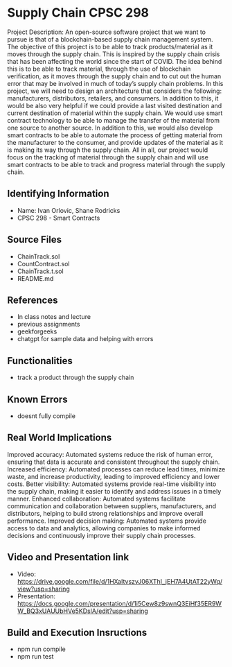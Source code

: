 # Supply Chain CPSC 298
Project Description:
An open-source software project that we want to pursue is that of a blockchain-based supply chain management system. The objective of this project is to be able to track products/material as it moves through the supply chain. This is inspired by the supply chain crisis that has been affecting the world since the start of COVID. The idea behind this is to be able to track material, through the use of blockchain verification, as it moves through the supply chain and to cut out the human error that may be involved in much of today’s supply chain problems. In this project, we will need to design an architecture that considers the following: manufacturers, distributors, retailers, and consumers. In addition to this, it would be also very helpful if we could provide a last visited destination and current destination of material within the supply chain. We would use smart contract technology to be able to manage the transfer of the material from one source to another source. In addition to this, we would also develop smart contracts to be able to automate the process of getting material from the manufacturer to the consumer, and provide updates of the material as it is making its way through the supply chain. All in all, our project would focus on the tracking of material through the supply chain and will use smart contracts to be able to track and progress material through the supply chain.


## Identifying Information

* Name: Ivan Orlovic, Shane Rodricks
* CPSC 298 - Smart Contracts
 
## Source Files  
* ChainTrack.sol
* CountContract.sol
* ChainTrack.t.sol
* README.md

## References

* In class notes and lecture 
* previous assignments
* geekforgeeks
* chatgpt for sample data and helping with errors


## Functionalities
* track a product through the supply chain

## Known Errors

* doesnt fully compile

## Real World Implications
Improved accuracy: Automated systems reduce the risk of human error, ensuring that data is accurate and consistent throughout the supply chain.
Increased efficiency: Automated processes can reduce lead times, minimize waste, and increase productivity, leading to improved efficiency and lower costs.
Better visibility: Automated systems provide real-time visibility into the supply chain, making it easier to identify and address issues in a timely manner.
Enhanced collaboration: Automated systems facilitate communication and collaboration between suppliers, manufacturers, and distributors, helping to build strong relationships and improve overall performance.
Improved decision making: Automated systems provide access to data and analytics, allowing companies to make informed decisions and continuously improve their supply chain processes.

## Video and Presentation link
* Video: https://drive.google.com/file/d/1HXaItvszvJ06XThI_jEH7A4UtAT22yWq/view?usp=sharing
* Presentation: https://docs.google.com/presentation/d/1i5Cew8z9swnQ3EiHf35ER9WW_BQ3xUAUUbHVe5KDslA/edit?usp=sharing

## Build and Execution Insructions 
* npm run compile
* npm run test